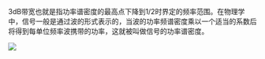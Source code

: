 3dB带宽也就是指功率谱密度的最高点下降到1/2时界定的频率范围。在物理学中，信号一般是通过波的形式表示的，当波的功率频谱密度乘以一个适当的系数后将得到每单位频率波携带的功率，这就被叫做信号的功率谱密度。



![](D:\blog\docs\dsp\signal\3db_band.png)